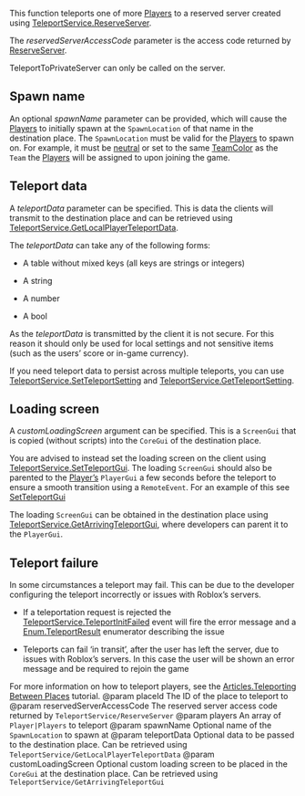 This function teleports one of more [Players](https://developer.roblox.com/api-reference/class/Player) to a reserved server created using [TeleportService.ReserveServer](https://developer.roblox.com/api-reference/function/TeleportService/ReserveServer).

The *reservedServerAccessCode* parameter is the access code returned by [ReserveServer](https://developer.roblox.com/api-reference/function/TeleportService/ReserveServer).

TeleportToPrivateServer can only be called on the server.

## Spawn name

An optional *spawnName* parameter can be provided, which will cause the [Players](https://developer.roblox.com/api-reference/class/Player) to initially spawn at the `SpawnLocation` of that name in the destination place. The `SpawnLocation` must be valid for the [Players](https://developer.roblox.com/api-reference/class/Player) to spawn on. For example, it must be [neutral](https://developer.roblox.com/api-reference/property/SpawnLocation/Neutral) or set to the same [TeamColor](https://developer.roblox.com/api-reference/property/SpawnLocation/TeamColor) as the `Team` the [Players](https://developer.roblox.com/api-reference/class/Player) will be assigned to upon joining the game.

## Teleport data

A *teleportData* parameter can be specified. This is data the clients will transmit to the destination place and can be retrieved using [TeleportService.GetLocalPlayerTeleportData](https://developer.roblox.com/api-reference/function/TeleportService/GetLocalPlayerTeleportData).

The *teleportData* can take any of the following forms:

 - A table without mixed keys (all keys are strings or integers)

 - A string

 - A number

 - A bool

As the *teleportData* is transmitted by the client it is not secure. For this reason it should only be used for local settings and not sensitive items (such as the users’ score or in-game currency).

If you need teleport data to persist across multiple teleports, you can use [TeleportService.SetTeleportSetting](https://developer.roblox.com/api-reference/function/TeleportService/SetTeleportSetting) and [TeleportService.GetTeleportSetting](https://developer.roblox.com/api-reference/function/TeleportService/GetTeleportSetting).

## Loading screen

A *customLoadingScreen* argument can be specified. This is a `ScreenGui` that is copied (without scripts) into the `CoreGui` of the destination place.

You are advised to instead set the loading screen on the client using [TeleportService.SetTeleportGui](https://developer.roblox.com/api-reference/function/TeleportService/SetTeleportGui). The loading `ScreenGui` should also be parented to the [Player’s](https://developer.roblox.com/api-reference/class/Player) `PlayerGui` a few seconds before the teleport to ensure a smooth transition using a `RemoteEvent`. For an example of this see [SetTeleportGui](https://developer.roblox.com/api-reference/function/TeleportService/SetTeleportGui)

The loading `ScreenGui` can be obtained in the destination place using [TeleportService.GetArrivingTeleportGui](https://developer.roblox.com/api-reference/function/TeleportService/GetArrivingTeleportGui), where developers can parent it to the `PlayerGui`.

## Teleport failure

In some circumstances a teleport may fail. This can be due to the developer configuring the teleport incorrectly or issues with Roblox’s servers.

 - If a teleportation request is rejected the [TeleportService.TeleportInitFailed](https://developer.roblox.com/api-reference/event/TeleportService/TeleportInitFailed) event will fire the error message and a [Enum.TeleportResult](https://developer.roblox.com/search#stq=TeleportResult) enumerator describing the issue

 - Teleports can fail ‘in transit’, after the user has left the server, due to issues with Roblox’s servers. In this case the user will be shown an error message and be required to rejoin the game

For more information on how to teleport players, see the [Articles.Teleporting Between Places](https://developer.roblox.com/search#stq=Teleporting%20Between%20Places) tutorial.
@param placeId The ID of the place to teleport to
@param reservedServerAccessCode The reserved server access code returned by `TeleportService/ReserveServer`
@param players An array of `Player|Players` to teleport
@param spawnName Optional name of the `SpawnLocation` to spawn at
@param teleportData Optional data to be passed to the destination place. Can be retrieved using `TeleportService/GetLocalPlayerTeleportData`
@param customLoadingScreen Optional custom loading screen to be placed in the `CoreGui` at the destination place. Can be retrieved using `TeleportService/GetArrivingTeleportGui`